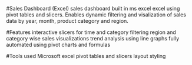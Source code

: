 #Sales Dashboard (Excel)
sales dashboard built in ms excel excel using pivot tables and slicers.
Enables dynamic filtering and visalization of sales data by year, month, product category and region.

#Features
interactive slicers for time and category filtering
region and category wise sales visualizations
trend analysis using line graphs
fully automated using pivot charts and formulas

#Tools used
Microsoft excel
pivot tables and slicers
layout styling
